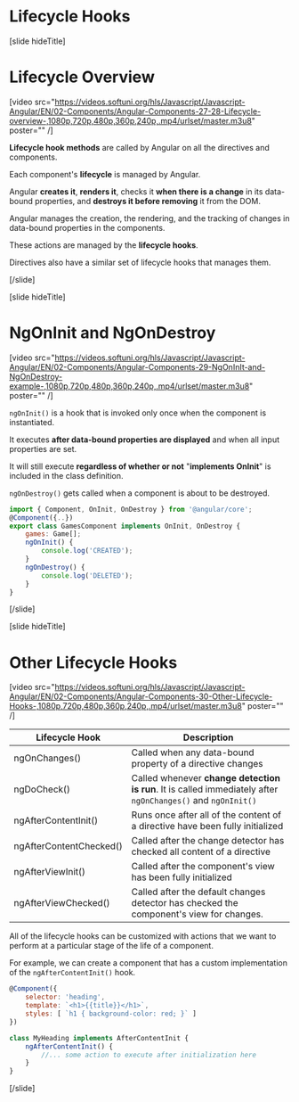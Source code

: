 # Lifecycle Hooks

[slide hideTitle]

# Lifecycle Overview

[video src="https://videos.softuni.org/hls/Javascript/Javascript-Angular/EN/02-Components/Angular-Components-27-28-Lifecycle-overview-,1080p,720p,480p,360p,240p,.mp4/urlset/master.m3u8" poster="" /]

**Lifecycle hook methods** are called by Angular on all the directives and components.

Each component's **lifecycle** is managed by Angular.

Angular **creates it**, **renders it**, checks it **when there is a change** in its data-bound properties, and **destroys it before removing** it from the DOM.

Angular manages the creation, the rendering, and the tracking of changes in data-bound properties in the components.

These actions are managed by the **lifecycle hooks**.

Directives also have a similar set of lifecycle hooks that manages them.

[/slide]

[slide hideTitle]

# NgOnInit and NgOnDestroy

[video src="https://videos.softuni.org/hls/Javascript/Javascript-Angular/EN/02-Components/Angular-Components-29-NgOnInIt-and-NgOnDestroy-example-,1080p,720p,480p,360p,240p,.mp4/urlset/master.m3u8" poster="" /]

`ngOnInit()` is a hook that is invoked only once when the component is instantiated.

It executes **after data-bound properties are displayed** and when all input properties are set.

It will still execute **regardless of whether or not** "**implements OnInit**" is included in the class definition.

`ngOnDestroy()` gets called when a component is about to be destroyed.

```js
import { Component, OnInit, OnDestroy } from '@angular/core';
@Component({..})
export class GamesComponent implements OnInit, OnDestroy {
    games: Game[];
    ngOnInit() {
        console.log('CREATED');
    }
    ngOnDestroy() {
        console.log('DELETED');
    }
}
```

[/slide]

[slide hideTitle]

# Other Lifecycle Hooks

[video src="https://videos.softuni.org/hls/Javascript/Javascript-Angular/EN/02-Components/Angular-Components-30-Other-Lifecycle-Hooks-,1080p,720p,480p,360p,240p,.mp4/urlset/master.m3u8" poster="" /]

| **Lifecycle Hook** | **Description** |
| --- | --- |
| ngOnChanges() | Called when any data-bound property of a directive changes |
| ngDoCheck() | Called whenever **change detection is run**. It is called immediately after `ngOnChanges()` and `ngOnInit()`|
| ngAfterContentInit() | Runs once after all of the content of a directive have been fully initialized |
| ngAfterContentChecked() | Called after the change detector has checked all content of a directive |
| ngAfterViewInit() | Called after the component's view has been fully initialized |
| ngAfterViewChecked() | Called after the default changes detector has checked the component's view for changes. |

All of the lifecycle hooks can be customized with actions that we want to perform at a particular stage of the life of a component.

For example, we can create a component that has a custom implementation of the `ngAfterContentInit()` hook.

```js
@Component({
    selector: 'heading',
    template: `<h1>{{title}}</h1>`,
    styles: [ `h1 { background-color: red; }` ]
})

class MyHeading implements AfterContentInit {
    ngAfterContentInit() {
        //... some action to execute after initialization here
    }
}
```

[/slide]
